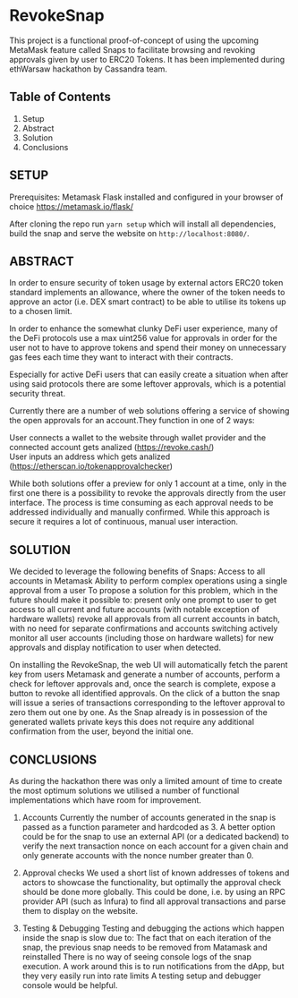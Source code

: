 # RevokeSnap

This project is a functional proof-of-concept of using the upcoming MetaMask feature called Snaps to facilitate browsing and revoking approvals given by user to ERC20 Tokens. It has been implemented during ethWarsaw hackathon by Cassandra team.


## Table of Contents

1. Setup
2. Abstract
3. Solution
4. Conclusions


## SETUP

Prerequisites:
Metamask Flask installed and configured in your browser of choice https://metamask.io/flask/ 

After cloning the repo run `yarn setup` which will install all dependencies, build the snap and serve the website on `http://localhost:8080/`.


## ABSTRACT

In order to ensure security of token usage by external actors ERC20 token standard implements an allowance, where the owner of the token needs to approve an actor (i.e. DEX smart contract) to be able to utilise its tokens up to a chosen limit.

In order to enhance the somewhat clunky DeFi user experience, many of the DeFi protocols use a max uint256 value for approvals in order for the user not to have to approve tokens and spend their money on unnecessary gas fees each time they want to interact with their contracts.

Especially for active DeFi users that can easily create a situation when after using said protocols there are some leftover approvals, which is a potential security threat.

Currently there are a number of web solutions offering a service of showing the open approvals for an account.They function in one of 2 ways:

User connects a wallet to the website through wallet provider and the connected account gets analized (https://revoke.cash/)  
User inputs an address which gets analized (https://etherscan.io/tokenapprovalchecker)

While both solutions offer a preview for only 1 account at a time, only in the first one there is a possibility to revoke the approvals directly from the user interface. The process is time consuming as each approval needs to be addressed individually and manually confirmed. While this approach is secure it requires a lot of continuous, manual user interaction.


## SOLUTION

We decided to leverage the following benefits of Snaps:
Access to all accounts in Metamask
Ability to perform complex operations using a single approval from a user
To propose a solution for this problem, which in the future should make it possible to:
present only one prompt to user to get access to all current and future accounts (with notable exception of hardware wallets)
revoke all approvals from all current accounts in batch, with no need for separate confirmations and accounts switching
actively monitor all user accounts (including those on hardware wallets) for new approvals and display notification to user when detected.

On installing the RevokeSnap, the web UI will automatically fetch the parent key from users Metamask and generate a number of accounts, perform a check for leftover approvals and, once the search is complete, expose a button to revoke all identified approvals. On the click of a button the snap will issue a series of transactions corresponding to the leftover approval to zero them out one by one. As the Snap already is in possession of the generated wallets private keys this does not require any additional confirmation from the user, beyond the initial one.


## CONCLUSIONS

As during the hackathon there was only a limited amount of time to create the most optimum solutions we utilised a number of functional implementations which have room for improvement.

1. Accounts
Currently the number of accounts generated in the snap is passed as a function parameter and hardcoded as 3. A better option could be for the snap to use an external API (or a dedicated backend) to verify the next transaction nonce on each account for a given chain and only generate accounts with the nonce number greater than 0.

2. Approval checks
We used a short list of known addresses of tokens and actors to showcase the functionality, but optimally the approval check should be done more globally. This could be done, i.e. by using an RPC provider API (such as Infura) to find all approval transactions and parse them to display on the website.

3. Testing & Debugging
Testing and debugging the actions which happen inside the snap is slow due to:
The fact that on each iteration of the snap, the previous snap needs to be removed from Matamask and reinstalled
There is no way of seeing console logs of the snap execution. A work around this is to run notifications from the dApp, but they very easily run into rate limits
A testing setup and debugger console would be helpful.
